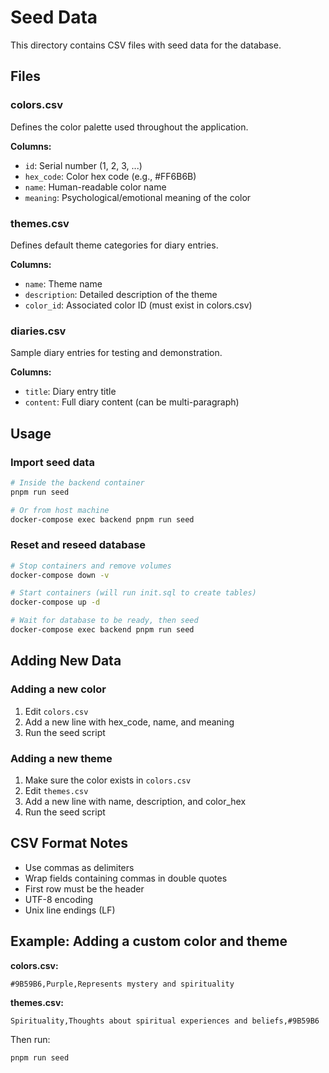 # Seed Data

This directory contains CSV files with seed data for the database.

## Files

### colors.csv

Defines the color palette used throughout the application.

**Columns:**
- `id`: Serial number (1, 2, 3, ...)
- `hex_code`: Color hex code (e.g., #FF6B6B)
- `name`: Human-readable color name
- `meaning`: Psychological/emotional meaning of the color

### themes.csv

Defines default theme categories for diary entries.

**Columns:**
- `name`: Theme name
- `description`: Detailed description of the theme
- `color_id`: Associated color ID (must exist in colors.csv)

### diaries.csv

Sample diary entries for testing and demonstration.

**Columns:**
- `title`: Diary entry title
- `content`: Full diary content (can be multi-paragraph)

## Usage

### Import seed data

```bash
# Inside the backend container
pnpm run seed

# Or from host machine
docker-compose exec backend pnpm run seed
```

### Reset and reseed database

```bash
# Stop containers and remove volumes
docker-compose down -v

# Start containers (will run init.sql to create tables)
docker-compose up -d

# Wait for database to be ready, then seed
docker-compose exec backend pnpm run seed
```

## Adding New Data

### Adding a new color

1. Edit `colors.csv`
2. Add a new line with hex_code, name, and meaning
3. Run the seed script

### Adding a new theme

1. Make sure the color exists in `colors.csv`
2. Edit `themes.csv`
3. Add a new line with name, description, and color_hex
4. Run the seed script

## CSV Format Notes

- Use commas as delimiters
- Wrap fields containing commas in double quotes
- First row must be the header
- UTF-8 encoding
- Unix line endings (LF)

## Example: Adding a custom color and theme

**colors.csv:**
```csv
#9B59B6,Purple,Represents mystery and spirituality
```

**themes.csv:**
```csv
Spirituality,Thoughts about spiritual experiences and beliefs,#9B59B6
```

Then run:
```bash
pnpm run seed
```


